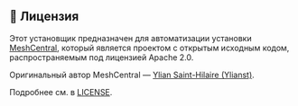 ## 📄 Лицензия

Этот установщик предназначен для автоматизации установки [MeshCentral](https://github.com/Ylianst/MeshCentral), который является проектом с открытым исходным кодом, распространяемым под лицензией Apache 2.0.

Оригинальный автор MeshCentral — [Ylian Saint-Hilaire (Ylianst)](https://github.com/Ylianst).

Подробнее см. в [LICENSE](LICENSE).
